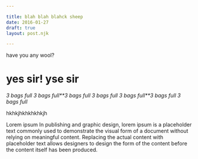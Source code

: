 ```yaml
---

title: blah blah blahck sheep
date: 2016-01-27
draft: true
layout: post.njk

---
```


have you any wool?

# yes sir! yse sir

*3 bags full* *3 bags full**3 bags full* *3 bags full* *3 bags full**3 bags full* *3 bags full*

hkhkjhkhkhkhkjh

Lorem ipsum
In publishing and graphic design, lorem ipsum is a placeholder text commonly used to demonstrate the visual form of a document without relying on meaningful content. Replacing the actual content with placeholder text allows designers to design the form of the content before the content itself has been produced.
